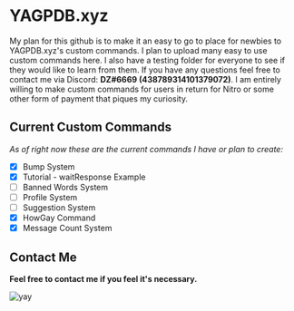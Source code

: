 # YAGPDB.xyz
My plan for this github is to make it an easy to go to place for newbies to YAGPDB.xyz's custom commands. I plan to upload many easy to use custom commands here. I also have a testing folder for everyone to see if they would like to learn from them. If you have any questions feel free to contact me via Discord: **DZ#6669 (438789314101379072)**. I am entirely willing to make custom commands for users in return for Nitro or some other form of payment that piques my curiosity.
## Current Custom Commands
*As of right now these are the current commands I have or plan to create:*
- [x] Bump System
- [x] Tutorial - waitResponse Example
- [ ] Banned Words System
- [ ] Profile System
- [ ] Suggestion System
- [x] HowGay Command
- [x] Message Count System

## Contact Me
**Feel free to contact me if you feel it's necessary.**

![yay](https://media.discordapp.net/attachments/727216615875149844/740718292683194398/image0.jpg)

